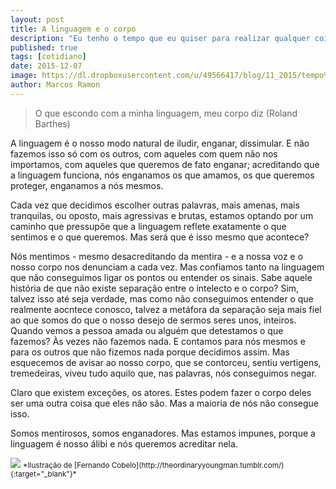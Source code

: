 ```yaml
---
layout: post
title: A linguagem e o corpo
description: "Eu tenho o tempo que eu quiser para realizar qualquer coisa. Tudo o que eu preciso está comigo."
published: true
tags: [cotidiano]
date: 2015-12-07
image: https://dl.dropboxusercontent.com/u/49566417/blog/11_2015/tempo%20pra%20tudo.png
author: Marcos Ramon
---
```


> O que escondo com a minha linguagem, meu corpo diz (Roland Barthes)

A linguagem é o nosso modo natural de iludir, enganar, dissimular. E não fazemos isso só com os outros, com aqueles com quem não nos importamos, com aqueles que queremos de fato enganar; acreditando que a linguagem funciona, nós enganamos os que amamos, os que queremos proteger, enganamos a nós mesmos.

Cada vez que decidimos escolher outras palavras, mais amenas, mais tranquilas, ou oposto, mais agressivas e brutas, estamos optando por um caminho que pressupõe que a linguagem reflete exatamente o que sentimos e o que queremos. Mas será que é isso mesmo que acontece?

Nós mentimos - mesmo desacreditando da mentira - e a nossa voz e o nosso corpo nos denunciam a cada vez. Mas confiamos tanto na linguagem que não conseguimos ligar os pontos ou entender os sinais. Sabe aquele história de que não existe separação entre o intelecto e o corpo? Sim, talvez isso até seja verdade, mas como não conseguimos entender o que realmente aocntece conosco, talvez a metáfora da separação seja mais fiel ao que somos do que o nosso desejo de sermos seres unos, inteiros. Quando vemos a pessoa amada ou alguém que detestamos o que fazemos? Às vezes não fazemos nada. E contamos para nós mesmos e para os outros que não fizemos nada porque decidimos assim. Mas esquecemos de avisar ao nosso corpo, que se contorceu, sentiu vertigens, tremedeiras, viveu tudo aquilo que, nas palavras, nós conseguimos negar.

Claro que existem exceções, os atores. Estes podem fazer o corpo deles ser uma outra coisa que eles não são. Mas a maioria de nós não consegue isso.

Somos mentirosos, somos enganadores. Mas estamos impunes, porque a linguagem é nosso álibi e nós queremos acreditar nela.

<img src="https://db.tt/qX05ptFi">
<small>*Ilustração de [Fernando Cobelo](http://theordinaryyoungman.tumblr.com/){:target="_blank"}*</small>
